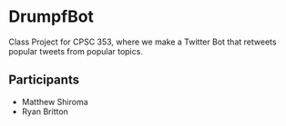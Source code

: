 # DrumpfBot
Class Project for CPSC 353, where we make a Twitter Bot that retweets popular tweets from popular topics.

## Participants
* Matthew Shiroma
* Ryan Britton
